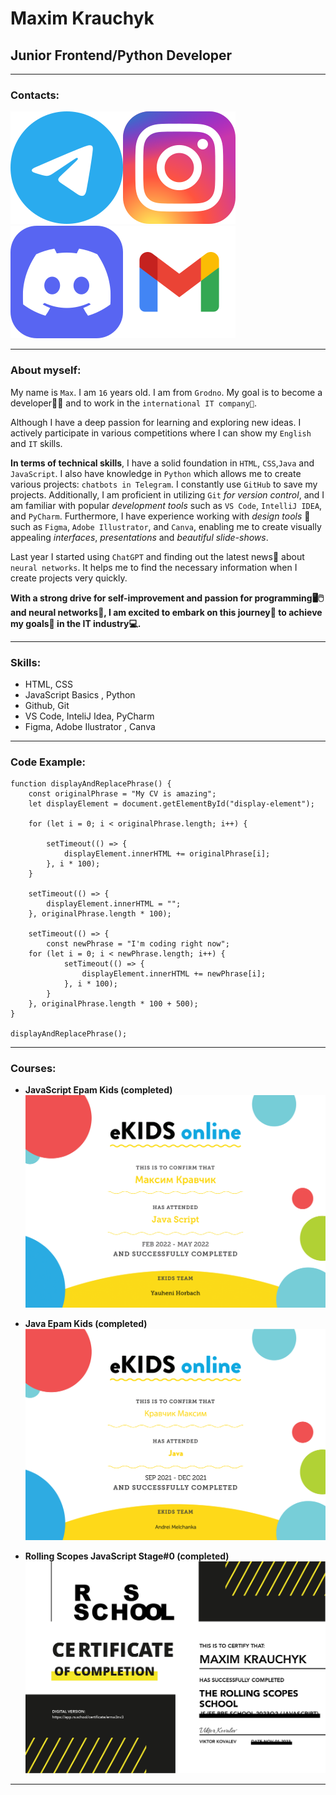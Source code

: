 # Maxim Krauchyk
## Junior Frontend/Python Developer
***
### Contacts:

[!['Telegram'](assets/images_md/contacts/telegram.svg)](https://t.me/kravchenski)[!['Instagram'](assets/images_md/contacts/instagram.svg)](https://www.instagram.com/maxkravchenski/) [!['Discord'](assets/images_md/contacts/discord.svg)](https://discordapp.com/users/893778320410419280)[!['Gmail'](assets/images_md/contacts/gmail.svg)](mailto:krasavamaks64@gmail.com)

***

### About myself:

My name is `Max`. I am `16` years old. I am from `Grodno`. My goal is to become a developer👨‍💻 and to work in the `international IT company🏢`.

Although  I have a deep passion for learning and exploring new ideas. I actively participate in various competitions where I can show my `English` and `IT` skills. 

__In terms of technical skills__, I have a solid foundation in `HTML`, `CSS`,`Java` and `JavaScript`. I also have knowledge in `Python` which allows me to create various projects: `chatbots in Telegram`. I constantly use `GitHub` to save my projects. Additionally, I am proficient in utilizing `Git` _for version control_, and I am familiar with popular _development tools_ such as `VS Code`, `IntelliJ IDEA`, and `PyCharm`. Furthermore, I have experience working with _design tools_ 🎨 such as `Figma`, `Adobe Illustrator`, and `Canva`, enabling me to create visually appealing _interfaces_, _presentations_ and _beautiful slide-shows_.

Last year I started using `ChatGPT` and finding out the latest news📰 about `neural networks`. It helps me to find the necessary information when I create projects very quickly.

__With a strong drive for self-improvement and passion for programming🖥️🖱️ and  neural networks🤖, I am excited to embark on this journey🚢 to achieve my goals🎯 in the IT industry💻.__

***

### Skills:

 * HTML, CSS
 * JavaScript Basics , Python
 *  Github, Git
 * VS Code, InteliJ Idea, PyCharm
 * Figma,  Adobe Ilustrator , Canva

***

### Code Example:
    function displayAndReplacePhrase() {
        const originalPhrase = "My CV is amazing";
        let displayElement = document.getElementById("display-element"); 

        for (let i = 0; i < originalPhrase.length; i++) {

            setTimeout(() => {
                displayElement.innerHTML += originalPhrase[i];
            }, i * 100); 
        }

        setTimeout(() => {
            displayElement.innerHTML = "";
        }, originalPhrase.length * 100); 

        setTimeout(() => {
            const newPhrase = "I'm coding right now";
        for (let i = 0; i < newPhrase.length; i++) {
                setTimeout(() => {
                    displayElement.innerHTML += newPhrase[i];
                }, i * 100); 
            }
        }, originalPhrase.length * 100 + 500);
    }

    displayAndReplacePhrase();

***

### Courses:

* __JavaScript Epam Kids (completed)__
![js_certificate](assets/images_md/certificates/js_certificate.png)

* __Java Epam Kids (completed)__
![java_certificate](assets/images_md/certificates/java_certificate.png)

* __Rolling Scopes JavaScript Stage#0 (completed)__
![rsschool_stage0](assets/images_md/certificates/stage0.jpg)

***